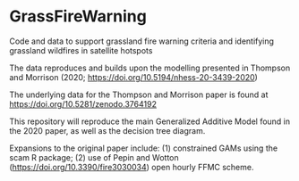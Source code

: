 # GrassFireWarning
Code and data to support grassland fire warning criteria and identifying grassland wildfires in satellite hotspots

The data reproduces and builds upon the modelling presented in Thompson and Morrison (2020; https://doi.org/10.5194/nhess-20-3439-2020)

The underlying data for the Thompson and Morrison paper is found at https://doi.org/10.5281/zenodo.3764192

This repository will reproduce the main Generalized Additive Model found in the 2020 paper, as well as the decision tree diagram.

Expansions to the original paper include: (1) constrained GAMs using the scam R package; (2) use of Pepin and Wotton (https://doi.org/10.3390/fire3030034) open hourly FFMC scheme.

